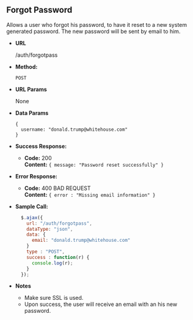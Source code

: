 **Forgot Password**
----
  Allows a user who forgot his password, to have it reset to a new system generated password. The new password will be sent by email to him.

* **URL**

  /auth/forgotpass

* **Method:**

  `POST`
  
* **URL Params**

  None

* **Data Params**

  ```
  {
    username: "donald.trump@whitehouse.com"
  }
  ```

* **Success Response:**

  * **Code:** 200 <br />
    **Content:** `{ message: "Password reset successfully" }`
 
* **Error Response:**

  * **Code:** 400 BAD REQUEST <br />
    **Content:** `{ error : "Missing email information" }`
    
* **Sample Call:**

  ```javascript
    $.ajax({
      url: "/auth/forgotpass",
      dataType: "json",
      data: {
        email: "donald.trump@whitehouse.com"
      }
      type : "POST",
      success : function(r) {
        console.log(r);
      }
    });
  ```

* **Notes**

  * Make sure SSL is used.
  * Upon success, the user will receive an email with an his new password.
